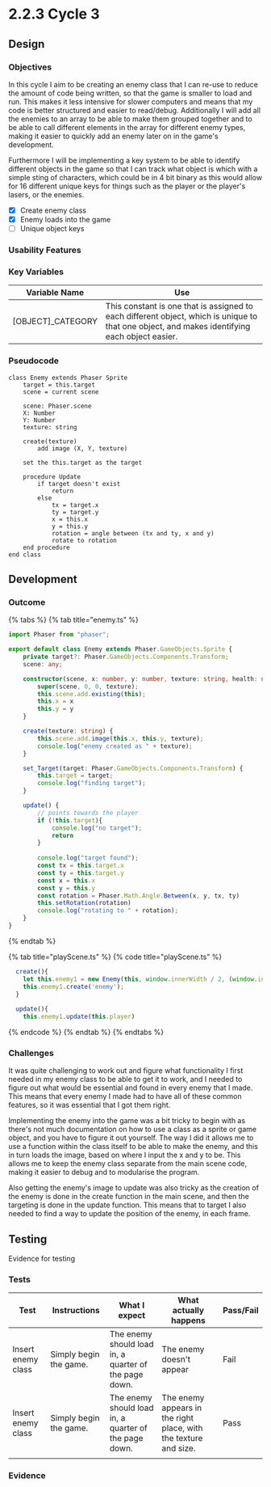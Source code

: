 # 2.2.3 Cycle 3

## Design <a href="#design" id="design"></a>

### Objectives <a href="#objectives" id="objectives"></a>

In this cycle I aim to be creating an enemy class that I can re-use to reduce the amount of code being written, so that the game is smaller to load and run. This makes it less intensive for slower computers and means that my code is better structured and easier to read/debug. Additionally I will add all the enemies to an array to be able to make them grouped together and to be able to call different elements in the array for different enemy types, making it easier to quickly add an enemy later on in the game's development.&#x20;

Furthermore I will be implementing a key system to be able to identify different objects in the game so that I can track what object is which with a simple sting of characters, which could be in 4 bit binary as this would allow for 16 different unique keys for things such as the player or the player's lasers, or the enemies.

* [x] Create enemy class
* [x] Enemy loads into the game
* [ ] Unique object keys

### Usability Features <a href="#usability-features" id="usability-features"></a>

### Key Variables <a href="#key-variables" id="key-variables"></a>

| Variable Name       | Use                                                                                                                                            |
| ------------------- | ---------------------------------------------------------------------------------------------------------------------------------------------- |
| \[OBJECT]\_CATEGORY | This constant is one that is assigned to each different object, which is unique to that one object, and makes identifying each object easier.  |

### Pseudocode <a href="#pseudocode" id="pseudocode"></a>

```
class Enemy extends Phaser Sprite
    target = this.target
    scene = current scene
    
    scene: Phaser.scene
    X: Number
    Y: Number
    texture: string
    
    create(texture)
        add image (X, Y, texture)
        
    set the this.target as the target
    
    procedure Update
        if target doesn't exist
            return
        else
            tx = target.x
            ty = target.y
            x = this.x
            y = this.y
            rotation = angle between (tx and ty, x and y)
            rotate to rotation
    end procedure
end class
```

## Development <a href="#development" id="development"></a>

### Outcome <a href="#outcome" id="outcome"></a>

{% tabs %}
{% tab title="enemy.ts" %}
```typescript
import Phaser from "phaser";

export default class Enemy extends Phaser.GameObjects.Sprite {
    private target?: Phaser.GameObjects.Components.Transform;
    scene: any;

    constructor(scene, x: number, y: number, texture: string, health: number) {
        super(scene, 0, 0, texture);
        this.scene.add.existing(this);
        this.x = x
        this.y = y
    }

    create(texture: string) {
        this.scene.add.image(this.x, this.y, texture);
        console.log("enemy created as " + texture);
    }

    set_Target(target: Phaser.GameObjects.Components.Transform) {
        this.target = target;
        console.log("finding target");
    }

    update() {
        // points towards the player
        if (!this.target){
            console.log("no target");
            return
        }
        
        console.log("target found");
        const tx = this.target.x
        const ty = this.target.y
        const x = this.x
        const y = this.y
        const rotation = Phaser.Math.Angle.Between(x, y, tx, ty)
        this.setRotation(rotation)
        console.log("rotating to " + rotation);
    }
}
```
{% endtab %}

{% tab title="playScene.ts" %}
{% code title="playScene.ts" %}
```typescript
  create(){
    let this.enemy1 = new Enemy(this, window.innerWidth / 2, (window.innerHeight / 4), 'enemy', 100);
    this.enemy1.create('enemy');
  }
  
  update(){
    this.enemy1.update(this.player)
```
{% endcode %}
{% endtab %}
{% endtabs %}

### Challenges <a href="#challenges" id="challenges"></a>

It was quite challenging to work out and figure what functionality I first needed in my enemy class to be able to get it to work, and I needed to figure out what would be essential and found in every enemy that I made. This means that every enemy I made had to have all of these common features, so it was essential that I got them right.&#x20;

Implementing the enemy into the game was a bit tricky to begin with as there's not much documentation on how to use a class as a sprite or game object, and you have to figure it out yourself. The way I did it allows me to use a function within the class itself to be able to make the enemy, and this in turn loads the image, based on where I input the x and y to be. This allows me to keep the enemy class separate from the main scene code, making it easier to debug and to modularise the program.&#x20;

Also getting the enemy's image to update was also tricky as the creation of the enemy is done in the create function in the main scene, and then the targeting is done in the update function. This means that to target I also needed to find a way to update the position of the enemy, in each frame.&#x20;

## Testing <a href="#testing" id="testing"></a>

Evidence for testing

### Tests <a href="#tests" id="tests"></a>

| Test               | Instructions           | What I expect                                          | What actually happens                                             | Pass/Fail |
| ------------------ | ---------------------- | ------------------------------------------------------ | ----------------------------------------------------------------- | --------- |
| Insert enemy class | Simply begin the game. | The enemy should load in, a quarter of the page down.  | The enemy doesn't appear                                          | Fail      |
| Insert enemy class | Simply begin the game. | The enemy should load in, a quarter of the page down.  | The enemy appears in the right place, with the texture and size.  | Pass      |
|                    |                        |                                                        |                                                                   |           |

### Evidence <a href="#evidence" id="evidence"></a>
